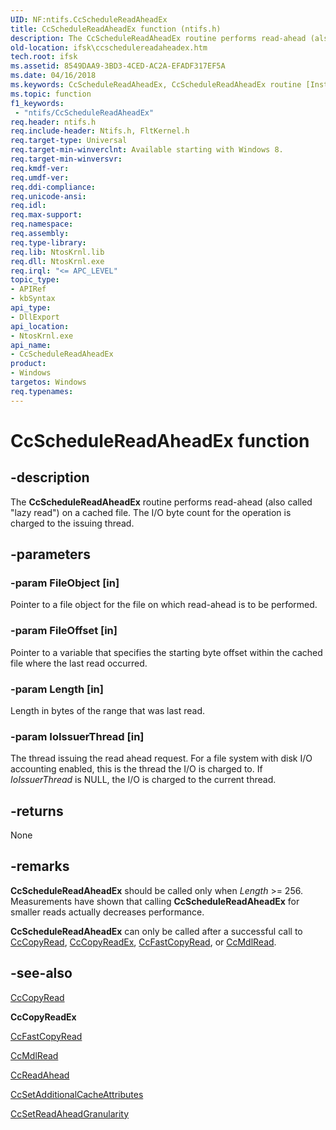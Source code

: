 ```yaml
---
UID: NF:ntifs.CcScheduleReadAheadEx
title: CcScheduleReadAheadEx function (ntifs.h)
description: The CcScheduleReadAheadEx routine performs read-ahead (also called &#0034;lazy read&#0034;) on a cached file. The I/O byte count for the operation is charged to the issuing thread.
old-location: ifsk\ccschedulereadaheadex.htm
tech.root: ifsk
ms.assetid: 8549DAA9-3BD3-4CED-AC2A-EFADF317EF5A
ms.date: 04/16/2018
ms.keywords: CcScheduleReadAheadEx, CcScheduleReadAheadEx routine [Installable File System Drivers], ifsk.ccschedulereadaheadex, ntifs/CcScheduleReadAheadEx
ms.topic: function
f1_keywords:
 - "ntifs/CcScheduleReadAheadEx"
req.header: ntifs.h
req.include-header: Ntifs.h, FltKernel.h
req.target-type: Universal
req.target-min-winverclnt: Available starting with Windows 8.
req.target-min-winversvr: 
req.kmdf-ver: 
req.umdf-ver: 
req.ddi-compliance: 
req.unicode-ansi: 
req.idl: 
req.max-support: 
req.namespace: 
req.assembly: 
req.type-library: 
req.lib: NtosKrnl.lib
req.dll: NtosKrnl.exe
req.irql: "<= APC_LEVEL"
topic_type:
- APIRef
- kbSyntax
api_type:
- DllExport
api_location:
- NtosKrnl.exe
api_name:
- CcScheduleReadAheadEx
product:
- Windows
targetos: Windows
req.typenames: 
---
```


# CcScheduleReadAheadEx function


## -description


The <b>CcScheduleReadAheadEx</b> routine performs read-ahead (also called "lazy read") on a cached file. The I/O byte count for the operation is charged to the issuing thread.


## -parameters




### -param FileObject [in]

Pointer to a file object for the file on which read-ahead is to be performed.


### -param FileOffset [in]

Pointer to a variable that specifies the starting byte offset within the cached file where the last read occurred.


### -param Length [in]

Length in bytes of the range that was last read.


### -param IoIssuerThread [in]

The thread issuing the read ahead request. For a file system with disk I/O accounting enabled, this is the thread the I/O is charged to. If <i>IoIssuerThread</i> is NULL, the I/O is charged to the current thread.


## -returns



None




## -remarks



<b>CcScheduleReadAheadEx</b> should be called only when <i>Length</i> >= 256. Measurements have shown that calling <b>CcScheduleReadAheadEx</b> for smaller reads actually decreases performance.

<b>CcScheduleReadAheadEx</b> can only be called after a successful call to <a href="https://msdn.microsoft.com/library/windows/hardware/ff539038">CcCopyRead</a>, <a href="https://msdn.microsoft.com/library/windows/hardware/hh971560">CcCopyReadEx</a>, <a href="https://msdn.microsoft.com/library/windows/hardware/ff539067">CcFastCopyRead</a>, or <a href="https://docs.microsoft.com/previous-versions/ff539159(v=vs.85)">CcMdlRead</a>.




## -see-also




<a href="https://msdn.microsoft.com/library/windows/hardware/ff539038">CcCopyRead</a>



<b>CcCopyReadEx</b>



<a href="https://msdn.microsoft.com/library/windows/hardware/ff539067">CcFastCopyRead</a>



<a href="https://docs.microsoft.com/previous-versions/ff539159(v=vs.85)">CcMdlRead</a>



<a href="https://docs.microsoft.com/previous-versions/ff539191(v=vs.85)">CcReadAhead</a>



<a href="https://msdn.microsoft.com/library/windows/hardware/ff539203">CcSetAdditionalCacheAttributes</a>



<a href="https://msdn.microsoft.com/library/windows/hardware/ff539224">CcSetReadAheadGranularity</a>
 

 

